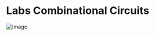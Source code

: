 # Labs Combinational Circuits
![image](https://github.com/user-attachments/assets/00bac683-8716-4f04-abab-c93c278c037e)

